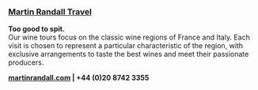 ### <a href="http://martinrandall.com" target="_blank" onclick="ga('send', 'event', 'OutBoundLinksEmailTitle', 'http://martinrandall.com', 'Martin Randall Travel');">Martin Randall Travel</a>

**Too good to spit.**<br>
Our wine tours focus on the classic wine regions of France and Italy. Each visit is chosen to represent a particular characteristic of the region, with exclusive arrangements to taste the best wines and meet their passionate producers. 

**<a href="http://martinrandall.com" target="_blank" onclick="ga('send', 'event', 'OutBoundLinksEmail', 'http://martinrandall.com', 'martinrandall.com');">martinrandall.com</a> | +44 (0)20 8742 3355**
